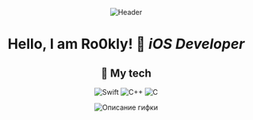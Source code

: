 <div align="center">
  
  ![Header](https://github.com/твой-ник/твой-ник/blob/main/assets/header.gif?raw=true) <!-- Можно добавить анимированный баннер -->
  
  # Hello, I am Ro0kly! 👋 *iOS Developer*
  ## 🔧 My tech
  
  ![Swift](https://img.shields.io/badge/-Swift-3776AB?style=for-the-badge&logo=Swift&logoColor=white)
  ![C++](https://img.shields.io/badge/c++-%2300599C.svg?style=for-the-badge&logo=c%2B%2B&logoColor=white)
  ![C](https://img.shields.io/badge/-C-4169E1?style=for-the-badge&logo=C&logoColor=white)

![Описание гифки](https://media.giphy.com/media/v1.Y2lkPTc5MGI3NjExcDhyN3V6YzB0bGJqY2Z6d2VlY2V6YzBicWJ6eHFqZmZ6eHFqZmZ6eHFqZmZ6eHEyMjIy/giphy.gif)
